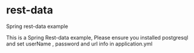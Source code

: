 # rest-data
Spring rest-data example

This is a Spring Rest-data example, Please ensure you installed postgresql and set userName , password and url info in application.yml
